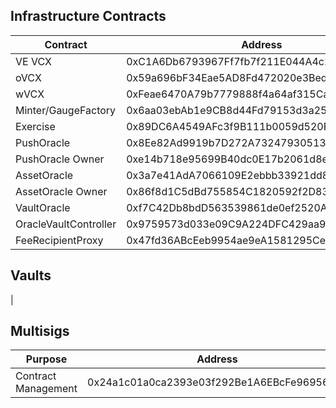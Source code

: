 ## Infrastructure Contracts
| Contract             | Address                                    | Owner                                      |
|----------------------|--------------------------------------------|--------------------------------------------|
| VE VCX               | 0xC1A6Db6793967Ff7fb7f211E044A4c285A0eB7FB | 0x24a1c01a0ca2393e03f292Be1A6EBcFe96956a50 |
| oVCX                 | 0x59a696bF34Eae5AD8Fd472020e3Bed410694a230 | none                                       |
| wVCX                 | 0xFeae6470A79b7779888f4a64af315Ca997D6cF33 | 0x9bE75Bc132923847290677328b8FFB15d3081f2c |
| Minter/GaugeFactory  | 0x6aa03ebAb1e9CB8d44Fd79153d3a258FFd48169A | 0x24a1c01a0ca2393e03f292Be1A6EBcFe96956a50 |
| Exercise             | 0x89DC6A4549AFc3f9B111b0059d520Fd66cD510B7 | 0x24a1c01a0ca2393e03f292Be1A6EBcFe96956a50 |
| PushOracle           | 0x8Ee82Ad9919b7D272A732479305133B205dA297F | 0xe14b718e95699B40dc0E17b2061d8ee11d75709A |
| PushOracle Owner     | 0xe14b718e95699B40dc0E17b2061d8ee11d75709A | 0x24a1c01a0ca2393e03f292Be1A6EBcFe96956a50 |
| AssetOracle          | 0x3a7e41AdA7066109E2ebbb33921dd8a124d54B01 | 0x86f8d1C5dBd755854C1820592f2D8383FC374695 |
| AssetOracle Owner    | 0x86f8d1C5dBd755854C1820592f2D8383FC374695 | 0x2C3B135cd7dc6C673b358BEF214843DAb3464278 |
| VaultOracle          | 0xf7C42Db8bdD563539861de0ef2520Aa80c28e8c4 | 0x9759573d033e09C9A224DFC429aa93E4BD677A6c |
| OracleVaultController| 0x9759573d033e09C9A224DFC429aa93E4BD677A6c | 0x2C3B135cd7dc6C673b358BEF214843DAb3464278 |
| FeeRecipientProxy    | 0x47fd36ABcEeb9954ae9eA1581295Ce9A8308655E | 0x24a1c01a0ca2393e03f292Be1A6EBcFe96956a50 |

## Vaults
| 

## Multisigs

| Purpose             | Address                                    | Threshold | Owner                                      |
|---------------------|--------------------------------------------|-----------|--------------------------------------------|
| Contract Management | 0x24a1c01a0ca2393e03f292Be1A6EBcFe96956a50 | 2         |  0x2C3B135cd7dc6C673b358BEF214843DAb3464278,0xA5aEf04E03789AD15405D153a82D0b128c36988b                            |